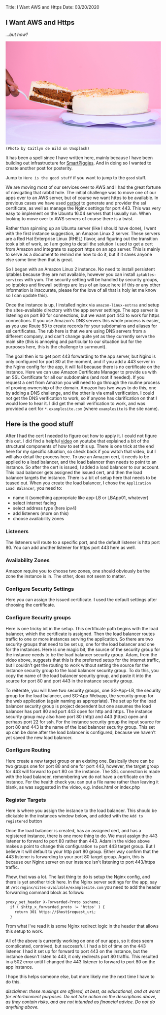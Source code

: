 Title: I Want AWS and Https
Date: 03/20/2020


## I Want AWS and Https
*...but how?*

![cake](_caitlyn-de-wild-sxIVqaksdfE.jpg)
`(Photo by Caitlyn de Wild on Unsplash)`

It has been a spell since I have written here, mainly because
I have been building out infrastructure for
<a href="https://www.smartpiggies.com/" target="new">SmartPiggies</a>.
And in doing so I wanted to create another post for posterity.

Jump to `Here is the good stuff` if you want to jump to the `good` stuff.

We are moving most of our services over to AWS and I had the great fortune
of navigating that rabbit hole. The initial challenge was to move
one of our apps over to an AWS server, but of course we want https
to be available. In previous cases we have used
<a href="https://certbot.eff.org/" target="new">cerbot</a>
to generate and provider the ssl certificate, as well as manage the
Nginx settings for port 443. This was very easy to implement on the
Ubuntu 16.04 servers that I usually run. When looking to move over to
AWS servers of course there is a twist.

Rather than spinning up an Ubuntu server (like I should have done), I went
with the first instance suggestion, an Amazon Linux 2 server. These servers
are a Red Hat Enterprise Linux (RHEL) flavor, and figuring out the transition
took a bit of work, so I am going to detail the solution I used to get
a cert from Amazon and integrate to support https on an app server. This is
mainly to serve as a document to remind me how to do it, but if it saves
anyone else some time then that is great.

So I began with an Amazon Linux 2 instance. No need to install persistent
iptables because they are not available, however you can install `iptables-services`
with yum. The security setting will be handled by security groups, so iptables and
firewall settings are less of an issue here (if this or any other information is
inaccurate, please for the love of all that is holy let me know so I can update this).

Once the instance is up, I installed nginx via `amazon-linux-extras` and setup
the sites-available directory with the app server settings. The app server is listening
on port 80 for connections, but we want port 443 to work for https connections. If
you use Amazon's DNS servers this whole process is easier, as you use Route 53 to
create records for your subdomains and aliases for ssl certificates. The rub here
is that we are using DNS servers from a different company, and can't change quite yet
as they currently serve the main site (this is annoying and particular to our situation
but for the purposes here, this is the challenge to surmount).

The goal then is to get port 443 forwarding to the app server, but Nginx is only
configured for port 80 at the moment, and if you add a 443 server in the Nginx
config for the app, it will fail because there is no certificate on the instance.
Here we can use Amazon Certificate Manager to provide us with an SSL Certificate for
all our subdomains (and root if needed). If you request a cert from Amazon you
will need to go through the routine process of proving ownership of the domain.
Amazon has two ways to do this, one by adding a DNS challenge, and the other is
via email verification. I could not get the DNS verification to work, so if anyone
has clarification on that I would love to hear it. I did get the email verification
to work, and was provided a cert for `*.examplesite.com` (where `examplesite` is
the site name).

## Here is the good stuff
After I had the cert I needed to figure out how to apply it. I could not figure
this out. I did find a helpful
<a href="https://www.youtube.com/watch?v=Sr2Mq9Gegew" target="new">video</a>
on youtube that explained a bit of the structural components of how to set this
up. There is one trick at the end here for my specific situation, so check back
if you watch that video, but I will also detail the process here. To use an
Amazon cert, it needs to be applied to a load balancer, and the load balancer
then needs to point to an instance. So after the cert is issued, I added a
load balancer to our account. This load balancer gets assigned the issued cert,
and then the load balancer targets the instance. There is a bit of setup here
that needs to be teased out. When you create the load balancer, I chose the
`Application Load Balancer`, you need to:
  * name it (something appropriate like app-LB or LBApp01, whatever)
  * select internet facing
  * select address type (here ipv4)
  * add listeners (more on this)
  * choose availability zones

### Listeners
The listeners will route to a specific port, and the default listener is
http port 80. You can add another listener for https port 443 here as well.

### Availability Zones
Amazon require you to choose two zones, one should obviously be the zone
the instance is in. The other, does not seem to matter.

### Configure Security Settings
Here you can assign the issued certificate. I used the default settings after
choosing the certificate.

### Configure Security groups
Here is one tricky bit in the setup. This certificate path begins with the load
balancer, which the certificate is assigned. Then the load balancer routes
traffic to one or more instances serving the application. So there are two
security groups that need to be set up, one for the load balancer and one for
the instances. Here is one magic bit, the source of the security group for the
instance needs to be the load balancer security group. Adam, from the video
above, suggests that this is the preferred setup for the internet traffic, but
I couldn't get the routing to work without setting the source for the instance
security group to the load balancer security group. To do this, you copy the
name of the load balancer security group, and paste it into the source for port
80 and port 443 in the instance security group.

To reiterate, you will have two security groups, one SG-App-LB, the security
group for the load balancer, and SG-App-Webapp, the security group for the
web application (again naming as appropriate). The set up for the load balancer
security group is project dependent but one assumes the load balancer has port
80 and port 443 open for http and https. The instance security group may also
have port 80 (http) and 443 (https) open and perhaps port 22 for ssh. For the
instance security group the input source for port 80 and 443 is the name of the
load balancer security group. This set up can be done after the load balancer
is configured, because we haven't yet saved the new load balancer.

### Configure Routing
Here create a new target group or an existing one. Basically there can be two
groups one for port 80 and one for port 443, however, the target group for 443
will forward to port 80 on the instance. The SSL connection
is made with the load balancer, remembering we do not have a certificate on
the instance. For the health check you can put a file name rather than
leaving it blank, as was suggested in the video, e.g. index.html or index.php

### Register Targets
Here is where you assign the instance to the load balancer. This should be
clickable in the instances window below, and added with the `Add to registered`
button

Once the load balancer is created, has an assigned cert, and has a registered
instance, there is one more thing to do. We must assign the 443 listener to
forward to port 80 rather than 443. Adam in the video above makes a point to
change this configuration `to` port 443 target group. But I believe it
will default to your http port 80 group. Either way confirm that the 443 listener
is forwarding to your port 80 target group. Again, this is because our Nginx
server on our instance isn't listening to port 443/https traffic.

Phew, that was a lot. The last thing to do is setup the Nginx config, and there
is yet another trick here. In the Nginx server settings for the app, say at
`/etc/nginx/sites-available/examplesite.com` you need to add the header
forwarding command block as follows:

```
proxy_set_header X-Forwarded-Proto $scheme;
  if ( $http_x_forwarded_proto != 'https' ) {
    return 301 https://$host$request_uri;
  }
```

From what I've read it is some Nginx redirect logic in the header that allows
this setup to work.

All of the above is currently working on one of our apps, so it does seem
complicated, contrived, but successful. I had a bit of time on the 443 listener.
I had it set up for forward to port 443 on the instance, but the instance doesn't
listen to 443, it only redirects port 80 traffic. This resulted in a 502 error
until I changed the 443 listener to forward to port 80 on the app instance.

I hope this helps someone else, but more likely me the next time I have to do
this.

*disclaimer: these musings are offered, at best, as educational, and at worst for entertainment purposes. Do not take action on the descriptions above, as they contain risks, and are not intended as financial advice. Do not do anything above.*
